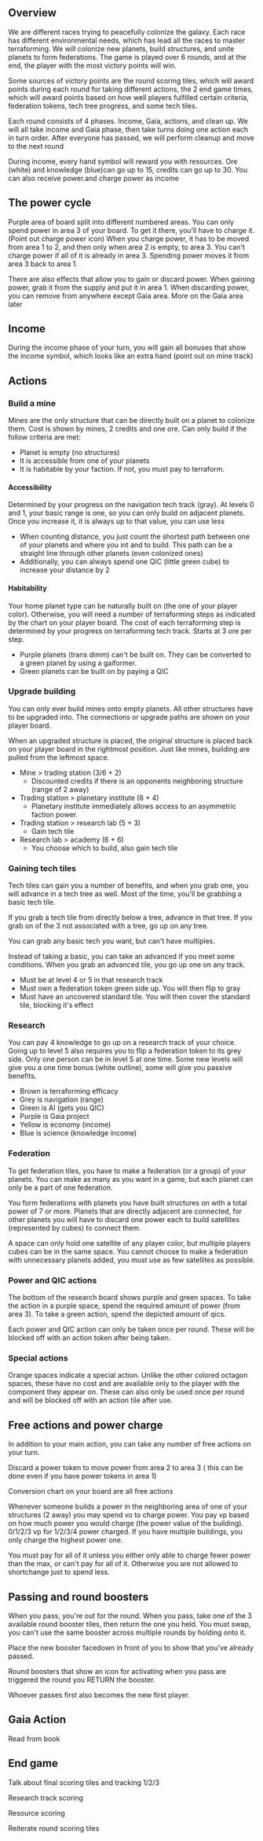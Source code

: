 ## Overview

We are different races trying to peacefully colonize the galaxy. Each race has different environmental needs, which has lead all the races to master terraforming. We will colonize new planets, build structures, and unite planets to form federations. The game is played over 6 rounds, and at the end, the player with the most victory points will win.

Some sources of victory points are the round scoring tiles, which will award points during each round for taking different actions, the 2 end game times, which will award points based on how well players fulfilled certain criteria, federation tokens, tech tree progress, and some tech tiles.

Each round consists of 4 phases. Income, Gaia, actions, and clean up. We will all take income and Gaia phase, then take turns doing one action each in turn order. After everyone has passed, we will perform cleanup and move to the next round

During income, every hand symbol will reward you with resources. Ore (white) and knowledge (blue)can go up to 15, credits can go up to 30. You can also receive power.and charge power as income

## The power cycle

Purple area of board split into different numbered areas. You can only spend power in area 3 of your board. To get it there, you’ll have to charge it. (Point out charge power icon) When you charge power, it has to be moved from area 1 to 2, and then only when area 2 is empty, to area 3. You can't charge power if all of it is already in area 3. Spending power moves it from area 3 back to area 1. 

There are also effects that allow you to gain or discard power. When gaining power, grab it from the supply and put it in area 1. When discarding power, you can remove from anywhere except Gaia area. More on the Gaia area later

## Income

During the income phase of your turn, you will gain all bonuses that show the income symbol, which looks like an extra hand (point out on mine track)

## Actions

### Build a mine

Mines are the only structure that can be directly built on a planet to colonize them. Cost is shown by mines, 2 credits and one ore. Can only build if the follow criteria are met:

- Planet is empty (no structures)
- It is accessible from one of your planets
- It is habitable by your faction. If not, you must pay to terraform.

#### Accessibility

Determined by your progress on the navigation tech track (gray). At levels 0 and 1, your basic range is one, so you can only build on adjacent planets. Once you increase it, it is always up to that value, you can use less

- When counting distance, you just count the shortest path between one of your planets and where you int and to build. This path can be a straight line through other planets (even colonized ones)
- Additionally, you can always spend one QIC (little green cube) to increase your distance by 2

#### Habitability

Your home planet type can be naturally built on (the one of your player color). Otherwise, you will need a number of terraforming steps as indicated by the chart on your player board. The cost of each terraforming step is determined by your progress on terraforming tech track. Starts at 3 ore per step. 

- Purple planets (trans dimm) can't be built on. They can be converted to a green planet by using a gaiformer.
- Green planets can be built on by paying a QIC

### Upgrade building

You can only ever build mines onto empty planets. All other structures have to be upgraded into. The connections or upgrade paths are shown on your player board.

When an upgraded structure is placed, the original structure is placed back on your player board in the rightmost position. Just like mines, building are pulled from the leftmost space.

- Mine > trading station (3/6 + 2)
    - Discounted credits if there is an opponents neighboring structure (range of 2 away)
- Trading station > planetary institute (6 + 4)
    - Planetary institute immediately allows access to an asymmetric faction power.
- Trading station > research lab (5 + 3)
    - Gain tech tile
- Research lab > academy (6 + 6)
    - You choose which to build, also gain tech tile

### Gaining tech tiles

Tech tiles can gain you a number of benefits, and when you grab one, you will advance in a tech tree as well.  Most of the time, you’ll be grabbing a basic tech tile. 

If you grab a tech tile from directly below a tree, advance in that tree. If you grab on of the 3 not associated with a tree, go up on any tree.

You can grab any basic tech you want, but can't have multiples.

Instead of taking a basic, you can take an advanced if you meet some conditions. When you grab an advanced tile, you go up one on any track.

- Must be at level 4 or 5 in that research track
- Must own a federation token green side up. You will then flip to gray
- Must have an uncovered standard tile. You will then cover the standard tile, blocking it's effect

### Research

You can pay 4 knowledge to go up on a research track of your choice. Going up to level 5 also requires you to flip a federation token to its grey side. Only one person can be in level 5 at one time. Some new levels will give you a one time bonus (white outline), some will give you passive benefits.

- Brown is terraforming efficacy
- Grey is navigation (range)
- Green is AI (gets you QIC)
- Purple is Gaia project
- Yellow is economy (income)
- Blue is science (knowledge income)

### Federation

To get federation tiles, you have to make a federation (or a group) of your planets. You can make as many as you want in a game, but each planet can only be a part of one federation.

You form federations with planets you have built structures on with a total power of 7 or more. Planets that are directly adjacent are connected, for other planets you will have to discard one power each  to build satellites (represented by cubes) to connect them.

A space can only hold one satellite of any player color, but multiple players cubes can be in the same space. You cannot choose to make a federation with unnecessary planets added, you must use as few satellites as possible.

### Power and QIC actions

The bottom of the research board  shows purple and green spaces. To take the action in a purple space, spend the required amount of power (from area 3). To take a green action, spend the depicted amount of qics.

Each power and QIC action can only be taken once per round. These will be blocked off with an action token after being taken.

### Special actions

Orange spaces indicate a special action. Unlike the other colored octagon spaces, these have no cost and are available only to the player with the component they appear on. These can also only be used once per round and will be blocked off with an action tile after use.

## Free actions and power charge

In addition to your main action, you can take any number of free actions on your turn.

Discard a power token to move power from area 2 to area 3 ( this can be done even if you have power tokens in area 1)

Conversion chart on your board are all free actions

Whenever someone builds a power in the neighboring area of one of your structures (2 away) you may spend vo to charge power. You pay vp based on how much power you would charge (the power value of the building). 0/1/2/3 vp for 1/2/3/4 power charged. If you have multiple buildings, you only charge the highest power one.

You must pay for all of it unless you either only able to charge fewer power than the max, or can't pay for all of it. Otherwise you are not allowed to shortchange just to spend less.

## Passing and round boosters

When you pass, you're out for the round. When you pass, take one of the 3 available round booster tiles, then return the one you held. You must swap, you can't use the same booster across multiple rounds by holding onto it. 

Place the new booster facedown in front of you to show that you've already passed.

Round boosters that show an icon for activating when you pass are triggered the round you RETURN the booster.

Whoever passes first also becomes the new first player.

## Gaia Action

Read from book


## End game

Talk about final scoring tiles and tracking 1/2/3

Research track scoring

Resource scoring

Reiterate round scoring tiles










